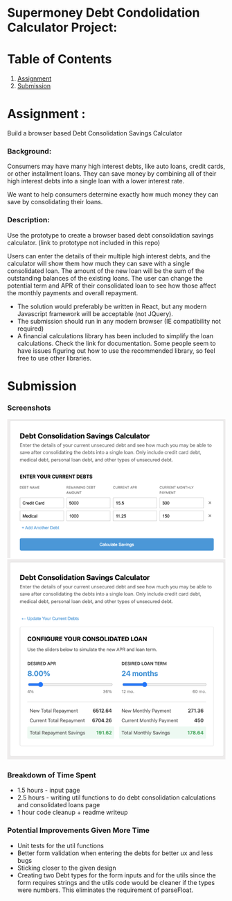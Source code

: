 # Supermoney Debt Condolidation Calculator Project:

# Table of Contents

1. [Assignment](#assignment)
2. [Submission](#submission)

# Assignment <a name="assignment"></a>:

Build a browser based Debt Consolidation Savings Calculator

### Background:

Consumers may have many high interest debts, like auto loans, credit cards, or other installment loans. They can save money by combining all of their high interest debts into a single loan with a lower interest rate.

We want to help consumers determine exactly how much money they can save by consolidating their loans.

### Description:

Use the prototype to create a browser based debt consolidation savings calculator. (link to prototype not included in this repo)

Users can enter the details of their multiple high interest debts, and the calculator will show them how much they can save with a single consolidated loan. The amount of the new loan will be the sum of the outstanding balances of the existing loans. The user can change the potential term and APR of their consolidated loan to see how those affect the monthly payments and overall repayment.

- The solution would preferably be written in React, but any modern Javascript framework will be acceptable (not JQuery).
- The submission should run in any modern browser (IE compatibility not required)
- A financial calculations library has been included to simplify the loan calculations. Check the link for documentation. Some people seem to have issues figuring out how to use the recommended library, so feel free to use other libraries.

# Submission <a name="submission"></a>

### Screenshots

![alt text](image.png)
![alt text](image-1.png)

### Breakdown of Time Spent

- 1.5 hours - input page
- 2.5 hours - writing util functions to do debt consolidation calculations and consolidated loans page
- 1 hour code cleanup + readme writeup

### Potential Improvements Given More Time

- Unit tests for the util functions
- Better form validation when entering the debts for better ux and less bugs
- Sticking closer to the given design
- Creating two Debt types for the form inputs and for the utils since the form requires strings and the utils code would be cleaner if the types were numbers. This eliminates the requirement of parseFloat.
